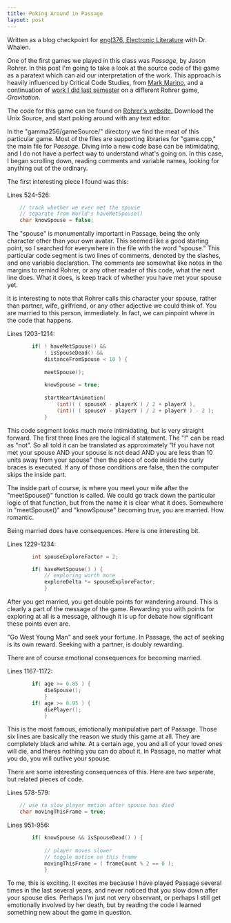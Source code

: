 ```yaml
--- 
title: Poking Around in Passage
layout: post
---
```


Written as a blog checkpoint for [engl376, Electronic Literature](http://elit.umwblogs.org/) with Dr. Whalen.

One of the first games we played in this class was *Passage*, by Jason Rohrer.
In this post I'm going to take a look at the source code of the game as a paratext which can aid our interpretation of the work.
This approach is heavily influenced by Critical Code Studies, from [Mark Marino](http://www.electronicbookreview.com/thread/electropoetics/codology), and a continuation of [work I did last semester](http://dlederle.com/2012/01/30/introduction-reading-code/) on a different Rohrer game, *Gravitation*.

The code for this game can be found on [Rohrer's website.](http://hcsoftware.sourceforge.net/passage/)
Download the Unix Source, and start poking around with any text editor.

In the "gamma256/gameSource/" directory we find the meat of this particular game.
Most of the files are supporting libraries for "game.cpp," the main file for *Passage*.
Diving into a new code base can be intimidating, and I do not have a perfect way to understand what's going on.
In this case, I began scrolling down, reading comments and variable names, looking for anything out of the ordinary.

The first interesting piece I found was this:

Lines 524-526:

``` c
    // track whether we ever met the spouse
    // separate from World's haveMetSpouse()
    char knowSpouse = false;
```

The "spouse" is monumentally important in Passage, being the only character other than your own avatar.
This seemed like a good starting point, so I searched for everywhere in the file with the word "spouse."
This particular code segment is two lines of comments, denoted by the slashes, and one variable declaration.
The comments are somewhat like notes in the margins to remind Rohrer, or any other reader of this code, what the next line does.
What it does, is keep track of whether you have met your spouse yet.

It is interesting to note that Rohrer calls this character your spouse, rather than partner, wife, girlfriend, or any other adjective we could think of.
You are married to this person, immediately.
In fact, we can pinpoint where in the code that happens.

Lines 1203-1214:

``` c
        if( ! haveMetSpouse() && 
            ! isSpouseDead() && 
            distanceFromSpouse < 10 ) {
            
            meetSpouse();
            
            knowSpouse = true;
            
            startHeartAnimation( 
                (int)( ( spouseX - playerX ) / 2 + playerX ),
                (int)( ( spouseY - playerY ) / 2 + playerY ) - 2 );
            }
```    

This code segment looks much more intimidating, but is very straight forward.
The first three lines are the logical if statement.
The "!" can be read as "not".
So all told it can be translated as approximately "If you have not met your spouse AND your spouse is not dead AND you are less than 10 units away from your spouse" then the piece of code inside the curly braces is executed.
If any of those conditions are false, then the computer skips the inside part.

The inside part of course, is where you meet your wife after the "meetSpouse()" function is called.
We could go track down the particular logic of that function, but from the name it is clear what it does.
Somewhere in "meetSpouse()" and "knowSpouse" becoming true, you are married.
How romantic.

Being married does have consequences.
Here is one interesting bit.

Lines 1229-1234:

``` c
        int spouseExploreFactor = 2;

        if( haveMetSpouse() ) {
            // exploring worth more
            exploreDelta *= spouseExploreFactor;
            }
```

After you get married, you get double points for wandering around.
This is clearly a part of the message of the game.
Rewarding you with points for exploring at all is a message, although it is up for debate how significant these points even are.

"Go West Young Man" and seek your fortune.
In Passage, the act of seeking is its own reward.
Seeking with a partner, is doubly rewarding.

There are of course emotional consequences for becoming married.

Lines 1167-1172:

``` c
        if( age >= 0.85 ) {
            dieSpouse();
            }
        if( age >= 0.95 ) {
            diePlayer();
            }
```

This is the most famous, emotionally manipulative part of Passage.
Those six lines are basically the reason we study this game at all.
They are completely black and white.
At a certain age, you and all of your loved ones will die, and theres nothing you can do about it.
In Passage, no matter what you do, you will outlive your spouse.        

There are some interesting consequences of this.
Here are two seperate, but related pieces of code.

Lines 578-579:

``` c
    // use to slow player motion after spouse has died
    char movingThisFrame = true;
```

Lines 951-956:

``` c
        if( knowSpouse && isSpouseDead() ) {
            
            // player moves slower
            // toggle motion on this frame
            movingThisFrame = ( frameCount % 2 == 0 );
            }
```

To me, this is exciting.
It excites me because I have played Passage several times in the last several years, and never noticed that you slow down after your spouse dies.
Perhaps I'm just not very observant, or perhaps I still get emotionally involved by her death, but by reading the code I learned something new about the game in question.
